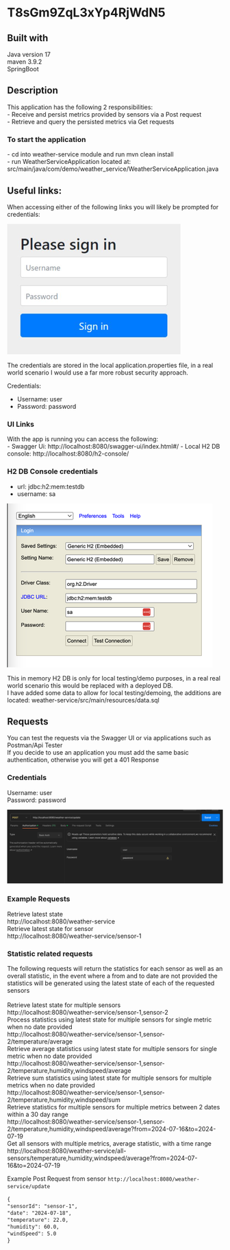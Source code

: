 # T8sGm9ZqL3xYp4RjWdN5

<h2>Built with</h2>
Java version 17</br>
maven 3.9.2 </br>
SpringBoot</br>

<h2>Description</h2>
This application has the following 2 responsibilities:</br>
- Receive and persist metrics provided by sensors via a Post request</br>
- Retrieve and query the persisted metrics via Get requests</br>
   
<h3>To start the application</h3> 
- cd into weather-service module and run mvn clean install </br>
- run WeatherServiceApplication located at: src/main/java/com/demo/weather_service/WeatherServiceApplication.java</br>


<h2>Useful links:</h2>
When accessing either of the following links you will likely be prompted for credentials:

![img_1.png](img_1.png)

The credentials are stored in the local application.properties file,
in a real world scenario I would use a far more robust security approach.

Credentials:
- Username: user
- Password: password


<h3>UI Links</h3>
With the app is running you can access the following:<br>
- Swagger Ui: http://localhost:8080/swagger-ui/index.html#/
- Local H2 DB console: http://localhost:8080/h2-console/

<h3> H2 DB Console credentials</h3> 

- url: jdbc:h2:mem:testdb<br>
- username: sa<br>

![img.png](img.png)


This in memory H2 DB is only for local testing/demo purposes, in a real real world scenario this would be replaced with a deployed DB.<br> I have added some data to allow for local testing/demoing, the additions are located:
weather-service/src/main/resources/data.sql

<h2>Requests</h2>
You can test the requests via the Swagger UI or via applications such as Postman/Api Tester<br>
If you decide to use an application you must add the same basic authentication, otherwise you will get a 401 Response

<h3>Credentials</h3>
Username: user</br>
Password: password</br>

![img_2.png](img_2.png)

<h3>Example Requests</h3>

Retrieve latest state
<br>
http://localhost:8080/weather-service
<br>
Retrieve latest state for sensor
<br>
http://localhost:8080/weather-service/sensor-1
<br>

<h3>Statistic related requests</h3>

The following requests will return the statistics for each sensor as well as an overall statistic, in the event where a from and to date are not provided the statistics will be generated using the latest state of each of the requested sensors</br>
<br>
Retrieve latest state for multiple sensors
<br>
http://localhost:8080/weather-service/sensor-1,sensor-2
<br>
Process statistics using latest state for multiple sensors for single metric when no date provided
<br>
http://localhost:8080/weather-service/sensor-1,sensor-2/temperature/average
<br>
Retrieve average statistics using latest state for multiple sensors for single metric when no date provided<br>
http://localhost:8080/weather-service/sensor-1,sensor-2/temperature,humidity,windspeed/average
<br>
Retrieve sum statistics using latest state for multiple sensors for multiple metrics when no date provided
<br>
http://localhost:8080/weather-service/sensor-1,sensor-2/temperature,humidity,windspeed/sum
<br>
Retrieve statistics for multiple sensors for multiple metrics between 2 dates within a 30 day range
<br>
http://localhost:8080/weather-service/sensor-1,sensor-2/temperature,humidity,windspeed/average?from=2024-07-16&to=2024-07-19
<br>
Get all sensors with multiple metrics, average statistic, with a time range
<br>
http://localhost:8080/weather-service/all-sensors/temperature,humidity,windspeed/average?from=2024-07-16&to=2024-07-19


Example Post Request from sensor
`http://localhost:8080/weather-service/update`
```
{
"sensorId": "sensor-1",
"date": "2024-07-18",
"temperature": 22.0,
"humidity": 60.0,
"windSpeed": 5.0
}
```